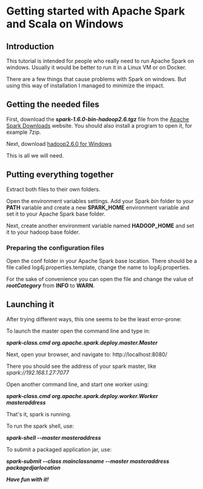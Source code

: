 # Getting started with Apache Spark and Scala on Windows

## Introduction

This tutorial is intended for people who really need to run Apache Spark on windows. Usually it would be better to run it in a Linux VM or on Docker.

There are a few things that cause problems with Spark on windows. But using this way of installation I managed to minimize the impact.

## Getting the needed files

First, download the ***spark-1.6.0-bin-hadoop2.6.tgz*** file from the [Apache Spark Downloads][1] website. You should also install a program to open it, for example 7zip.

Next, download [hadoop2.6.0 for Windows][2]

This is all we will need.

## Putting everything together

Extract both files to their own folders.

Open the environment variables settings. Add your Spark *bin* folder to your **PATH** variable and create a new **SPARK_HOME** environment variable and set it to your Apache Spark base folder.

Next, create another environment variable named **HADOOP_HOME** and set it to your hadoop base folder.

### Preparing the configuration files

Open the conf folder in your Apache Spark base location. There should be a file called log4j.properties.template, change the name to log4j.properties.

For the sake of convenience you can open the file and change the value of ***rootCategory*** from **INFO** to **WARN**.

## Launching it

After trying different ways, this one seems to be the least error-prone:

To launch the master open the command line and type in:

***spark-class.cmd org.apache.spark.deploy.master.Master***

Next, open your browser, and navigate to: http://localhost:8080/

There you should see the address of your spark master, like *spark://192.168.1.27:7077*

Open another command line, and start one worker using:

***spark-class.cmd org.apache.spark.deploy.worker.Worker masteraddress***

That's it, spark is running.

To run the spark shell, use:

***spark-shell --master masteraddress***

To submit a packaged application jar, use:

***spark-submit --class mainclassname --master masteraddress packagedjarlocation***

***Have fun with it!***

[1]:https://spark.apache.org/downloads.html
[2]:https://www.barik.net/archive/2015/01/19/172716/
